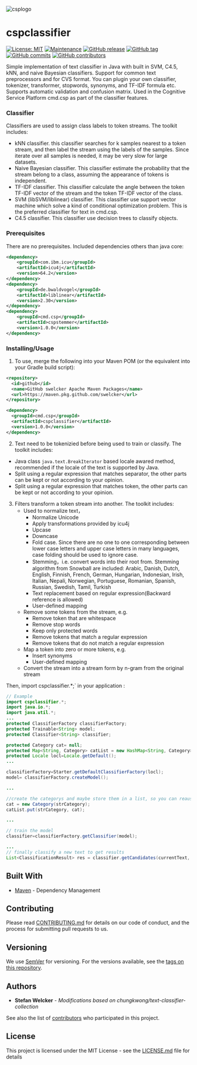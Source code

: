 ![csplogo](https://user-images.githubusercontent.com/12301571/67168219-4d618900-f3a2-11e9-9460-b79eff997c35.PNG)
# cspclassifier
[![License: MIT](https://img.shields.io/badge/License-MIT-yellow.svg)](https://opensource.org/licenses/MIT)
[![Maintenance](https://img.shields.io/badge/Maintained%3F-yes-green.svg)](https://GitHub.com/swelcker/cmd.csp.classifier/graphs/commit-activity)
[![GitHub release](https://img.shields.io/github/release/swelcker/cmd.csp.classifier.svg)](https://GitHub.com/swelcker/cmd.csp.classifier/releases/)
[![GitHub tag](https://img.shields.io/github/tag/swelcker/cmd.csp.classifier.svg)](https://GitHub.com/swelcker/cmd.csp.classifier/tags/)
[![GitHub commits](https://img.shields.io/github/commits-since/swelcker/cmd.csp.classifier/master.svg)](https://GitHub.com/swelcker/cmd.csp.classifier/commit/)
[![GitHub contributors](https://img.shields.io/github/contributors/swelcker/cmd.csp.classifier.svg)](https://GitHub.com/swelcker/cmd.csp.classifier/graphs/contributors/)


Simple implementation of text classifier in Java with built in SVM, C4.5, kNN, and naive Bayesian classifiers.
Support for common text preprocessors and for CVS format. You can plugin your own classifier, tokenizer, transformer, stopwords, synonyms, and TF-IDF formula etc.
Supports automatic validation and confusion matrix. Used in the Cognitive Service Platform cmd.csp as part of the classifier features.

### Classifier

Classifiers are used to assign class labels to token streams. The toolkit includes:

- kNN classifier. this classifier searches for k samples nearest to a token stream,
  and then label the stream using the labels of the samples. Since iterate over all
  samples is needed, it may be very slow for large datasets.
- Naive Bayesian classifier. This classifier estimate the probability that the stream
  belong to a class, assuming the appearance of tokens is independent.
- TF-IDF classifier. This classifier calculate the angle between the token TF-IDF
  vector of the stream and the token TF-IDF vector of the class.
- SVM (libSVM/liblinear) classifier. This classifier use support vector machine which solve a kind
  of conditional optimization problem. This is the preferred classifier for text in cmd.csp.
- C4.5 classifier. This classifier use decision trees to classify objects.

### Prerequisites

There are no prerequisites. 
Included dependencies others than java core:
```xml
<dependency>
    <groupId>com.ibm.icu</groupId>
    <artifactId>icu4j</artifactId>
    <version>64.2</version>
</dependency>
<dependency>
    <groupId>de.bwaldvogel</groupId>
    <artifactId>liblinear</artifactId>
    <version>2.30</version>
</dependency>
<dependency>
    <groupId>cmd.csp</groupId>
    <artifactId>cspstemmer</artifactId>
    <version>1.0.0</version>
</dependency>
```

### Installing/Usage

1. To use, merge the following into your Maven POM (or the equivalent into your Gradle build script):

```xml
<repository>
  <id>github</id>
  <name>GitHub swelcker Apache Maven Packages</name>
  <url>https://maven.pkg.github.com/swelcker</url>
</repository>

<dependency>
  <groupId>cmd.csp</groupId>
  <artifactId>cspclassifier</artifactId>
  <version>1.0.0</version>
</dependency>
```

2. Text need to be tokenizied before being used to train or classify. The toolkit includes:
- Java class `java.text.BreakIterator` based locale awared method, recommended if
  the locale of the text is supported by Java.
- Split using a regular expression that matches separator, the other parts can be kept or not
  according to your opinion.
- Split using a regular expression that matches token, the other parts can be kept or not
  according to your opinion.

3. Filters transform a token stream into another. The toolkit includes:
   - Used to normalize text，
       - Normalize Unicode
       - Apply transformations provided by icu4j
       - Upcase
       - Downcase
       - Fold case. Since there are no one to one corresponding between lower case letters
         and upper case letters in many languages, case folding should be used to ignore case.
       - Stemming，i.e. convert words into their root from. Stemming algorithm from Snowball
         are included:  Arabic,  Danish,  Dutch,  English,  Finnish,  French,  German,
         Hungarian,  Indonesian,  Irish,  Italian,  Nepali,  Norwegian,  Portuguese,
         Romanian,  Spanish,  Russian,  Swedish,  Tamil,  Turkish
       - Text replacement based on regular expression(Backward reference is allowed)
       - User-defined mapping
   - Remove some tokens from the stream, e.g.
       - Remove token that are whitespace
       - Remove stop words
       - Keep only protected words
       - Remove tokens that match a regular expression
       - Remove tokens that do not match a regular expression
   - Map a token into zero or more tokens, e.g.
       - Insert synonyms
       - User-defined mapping
   - Convert the stream into a stream form by n-gram from the original stream

Then, import cspclassifier.*;` in your application :

```java
// Example
import cspclassifier.*;
import java.io.*;
import java.util.*;
...
protected ClassifierFactory classifierFactory;
protected Trainable<String> model;
protected Classifier<String> classifier;

protected Category cat= null;
protected Map<String, Category> catList = new HashMap<String, Category>();
protected Locale locl=Locale.getDefault();
...

classifierFactory=Starter.getDefaultClassifierFactory(locl);
model= classifierFactory.createModel();

...

//create the categorys and maybe store them in a list, so you can reause them
cat = new Category(strCategory);
catList.put(strCategory, cat);

...

// train the model
classifier=classifierFactory.getClassifier(model);

...
// finally classify a new text to get results
List<ClassificationResult> res = classifier.getCandidates(currentText, maxCategories);


```

## Built With

* [Maven](https://maven.apache.org/) - Dependency Management


## Contributing

Please read [CONTRIBUTING.md](https://gist.github.com/PurpleBooth/b24679402957c63ec426) for details on our code of conduct, and the process for submitting pull requests to us.

## Versioning

We use [SemVer](http://semver.org/) for versioning. For the versions available, see the [tags on this repository](https://github.com/swelcker/cmd.csp.classifier/tags). 

## Authors

* **Stefan Welcker** - *Modifications based on chungkwong/text-classifier-collection* 

See also the list of [contributors](https://github.com/swelcker/cmd.csp.classifier/contributors) who participated in this project.

## License

This project is licensed under the MIT License - see the [LICENSE.md](LICENSE.md) file for details


